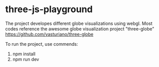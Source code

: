 # three-js-playground

The project developes different globe visualizations using webgl. 
Most codes reference the awesome globe visualization project "three-globe" https://github.com/vasturiano/three-globe  

To run the project, use commends:

1. npm install
2. npm run dev
